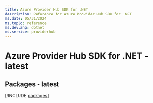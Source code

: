 ```yaml
---
title: Azure Provider Hub SDK for .NET
description: Reference for Azure Provider Hub SDK for .NET
ms.date: 05/31/2024
ms.topic: reference
ms.devlang: dotnet
ms.service: providerhub
---
```

# Azure Provider Hub SDK for .NET - latest
## Packages - latest
[!INCLUDE [packages](provider-hub-index.md)]